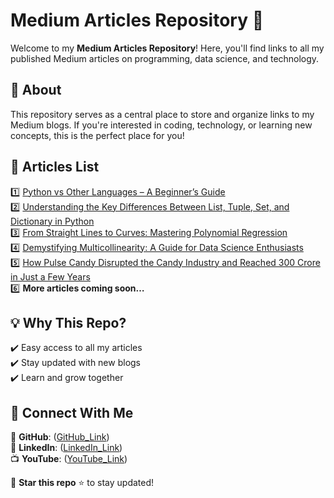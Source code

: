  # **Medium Articles Repository** 📝   
 
Welcome to my **Medium Articles Repository**! Here, you'll find links to all my published Medium articles on programming, data science, and technology.  

## 📌 **About**  
This repository serves as a central place to store and organize links to my Medium blogs. If you're interested in coding, technology, or learning new concepts, this is the perfect place for you!  

## 🔗 **Articles List**  
1️⃣ [Python vs Other Languages – A Beginner’s Guide](https://medium.com/@prarthanasingh/python-vs-other-programming-languages-which-one-should-you-learn-1e0855673ced)   
2️⃣ [Understanding the Key Differences Between List, Tuple, Set, and Dictionary in Python](https://medium.com/@prarthanasingh/understanding-the-key-differences-between-list-tuple-set-and-dictionary-in-python-99344beddff5)  
3️⃣ [From Straight Lines to Curves: Mastering Polynomial Regression](https://medium.com/@prarthanasingh/from-straight-lines-to-curves-mastering-polynomial-regression-d423fc07965a)  
4️⃣ [Demystifying Multicollinearity: A Guide for Data Science Enthusiasts](https://medium.com/@prarthanasingh/demystifying-multicollinearity-a-guide-for-data-science-enthusiasts-1ea2f9583a33)  
5️⃣ [How Pulse Candy Disrupted the Candy Industry and Reached 300 Crore in Just a Few Years](https://medium.com/@prarthanasingh/how-pulse-candy-disrupted-the-candy-industry-and-reached-300-crore-in-just-a-few-years-e53c6ad72c43)  
6️⃣ **More articles coming soon…**   

## 💡 **Why This Repo?**  
✔️ Easy access to all my articles  
✔️ Stay updated with new blogs  
✔️ Learn and grow together  

## 🚀 **Connect With Me**  
📂 **GitHub**: ([GitHub_Link](https://github.com/Prarthana-Singh))  
💼 **LinkedIn**: ([LinkedIn_Link](https://www.linkedin.com/in/prarthanasingh))  
📺 **YouTube**: ([YouTube_Link](https://youtube.com/@deepcodeai3530?si=dwcglf0h-ONx-wGd))  

🔔 **Star this repo** ⭐ to stay updated!  
